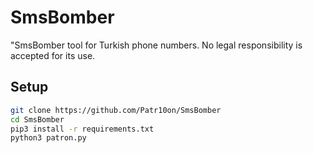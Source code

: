 # SmsBomber
 "SmsBomber tool for Turkish phone numbers.
 No legal responsibility is accepted for its use.

## Setup
```bash
git clone https://github.com/Patr10on/SmsBomber
cd SmsBomber
pip3 install -r requirements.txt
python3 patron.py
